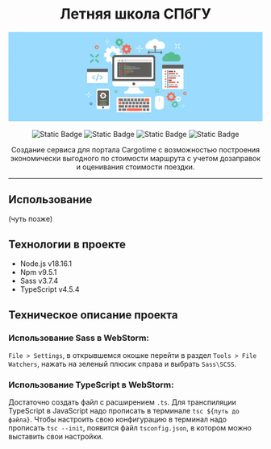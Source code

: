 <h1 align="center">Летняя школа СПбГУ</h1>
<p align="center">
<img src="learn-programming.webp" alt="logo">
</p>
<p align="center">
<img alt="Static Badge" src="https://img.shields.io/badge/node.js-v18.16.1-%23339933?style=for-the-badge&logo=nodedotjs&logoColor=%23339933">
<img alt="Static Badge" src="https://img.shields.io/badge/npm-v9.5.1-red?style=for-the-badge&logo=npm&logoColor=red">
<img alt="Static Badge" src="https://img.shields.io/badge/sass-v3.7.4-%23CC6699?style=for-the-badge&logo=Sass&logoColor=%23CC6699">
<img alt="Static Badge" src="https://img.shields.io/badge/TypeScript-v4.5.4-%233178C6?style=for-the-badge&logo=TypeScript&logoColor=%233178C6">
</p>
<p align="center">
Создание сервиса для портала Cargotime с возможностью построения экономически выгодного по стоимости маршрута с учетом дозаправок и оценивания стоимости поездки.
</p>

---

## Использование

(чуть позже)

## Технологии в проекте

- Node.js v18.16.1
- Npm v9.5.1
- Sass v3.7.4
- TypeScript v4.5.4

## Техническое описание проекта

### Использование Sass в WebStorm:<br>
`File > Settings`, в открывшемся окошке перейти в раздел `Tools > File Watchers`, нажать на зеленый плюсик справа и
выбрать
`Sass\SCSS`.

### Использование TypeScript в WebStorm:<br>
Достаточно создать файл с расширением `.ts`. Для транспиляции TypeScript в JavaScript надо прописать в
терминале `tsc ${путь до файла}`. Чтобы настроить свою конфигурацию в терминал надо прописать `tsc --init`, появится
файл `tsconfig.json`, в котором можно выставить свои настройки.
